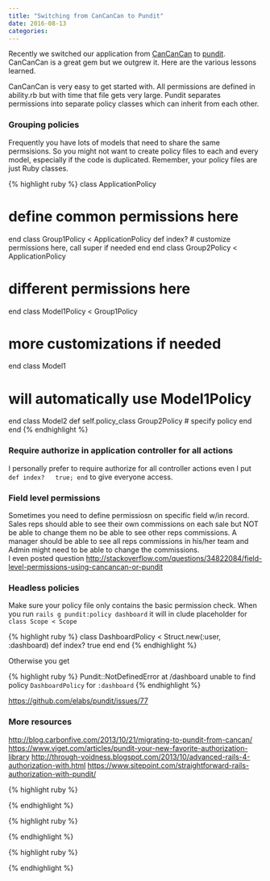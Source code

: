 ```yaml
---
title: "Switching from CanCanCan to Pundit"
date: 2016-08-13
categories:
---
```


Recently we switched our application from [CanCanCan](https://github.com/CanCanCommunity/cancancan) to [pundit](https://github.com/elabs/pundit).  CanCanCan is a great gem but we outgrew it.  Here are the various lessons learned.  

CanCanCan is very easy to get started with.  All permissions are defined in ability.rb but with time that file gets very large.  Pundit separates permissions into separate policy classes which can inherit from each other.  


### Grouping policies
Frequently you have lots of models that need to share the same permsisions.  So you might not want to create policy files to each and every model, especially if the code is duplicated.  Remember, your policy files are just Ruby classes.  

{% highlight ruby %}
class ApplicationPolicy
  # define common permissions here
end
class Group1Policy < ApplicationPolicy
  def index?
    # customize permissions here, call super if needed
  end
end
class Group2Policy < ApplicationPolicy
  # different permissions here
end
class Model1Policy < Group1Policy
  # more customizations if needed
end
class Model1
  # will automatically use Model1Policy
end
class Model2
  def self.policy_class
    Group2Policy # specify policy
  end
end
{% endhighlight %}


### Require authorize in application controller for all actions
I personally prefer to require authorize for all controller actions even I put `def index?   true; end` to give everyone access.  


### Field level permissions
Sometimes you need to define permissiosn on specific field w/in record.  Sales reps should able to see their own commissions on each sale but NOT be able to change them no be able to see other reps commissions.  A manager should be able to see all reps commissions in his/her team and Admin might need to be able to change the commissions.  
I even posted question http://stackoverflow.com/questions/34822084/field-level-permissions-using-cancancan-or-pundit


### Headless policies

Make sure your policy file only contains the basic permission check.  When you run `rails g pundit:policy dashboard` it will in clude placeholder for `class Scope < Scope`

{% highlight ruby %}
class DashboardPolicy < Struct.new(:user, :dashboard)
  def index?
    true
  end
end
{% endhighlight %}

Otherwise you get 

{% highlight ruby %}
Pundit::NotDefinedError at /dashboard
unable to find policy `DashboardPolicy` for `:dashboard`
{% endhighlight %}


https://github.com/elabs/pundit/issues/77



### More resources 

http://blog.carbonfive.com/2013/10/21/migrating-to-pundit-from-cancan/
https://www.viget.com/articles/pundit-your-new-favorite-authorization-library
http://through-voidness.blogspot.com/2013/10/advanced-rails-4-authorization-with.html
https://www.sitepoint.com/straightforward-rails-authorization-with-pundit/


{% highlight ruby %}

{% endhighlight %}


{% highlight ruby %}

{% endhighlight %}


{% highlight ruby %}

{% endhighlight %}


